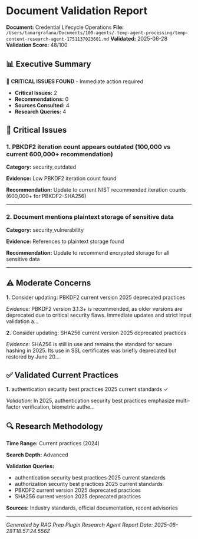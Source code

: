 # Document Validation Report

**Document:** Credential Lifecycle Operations
**File:** `/Users/tamargrafana/Documents/100-agents/.temp-agent-processing/temp-content-research-agent-1751137023601.md`
**Validated:** 2025-06-28
**Validation Score:** 48/100

## 📊 Executive Summary

🚨 **CRITICAL ISSUES FOUND** - Immediate action required

- **Critical Issues:** 2
- **Recommendations:** 0
- **Sources Consulted:** 4
- **Research Queries:** 4

## 🚨 Critical Issues

### 1. PBKDF2 iteration count appears outdated (100,000 vs current 600,000+ recommendation)

**Category:** security_outdated

**Evidence:** Low PBKDF2 iteration count found

**Recommendation:** Update to current NIST recommended iteration counts (600,000+ for PBKDF2-SHA256)

---

### 2. Document mentions plaintext storage of sensitive data

**Category:** security_vulnerability

**Evidence:** References to plaintext storage found

**Recommendation:** Update to recommend encrypted storage for all sensitive data

---

## ⚠️ Moderate Concerns

**1.** Consider updating: PBKDF2 current version 2025 deprecated practices

*Evidence:* PBKDF2 version 3.1.3+ is recommended, as older versions are deprecated due to critical security flaws. Immediate updates and strict input validation a...

**2.** Consider updating: SHA256 current version 2025 deprecated practices

*Evidence:* SHA256 is still in use and remains the standard for secure hashing in 2025. Its use in SSL certificates was briefly deprecated but restored by June 20...

## ✅ Validated Current Practices

**1.** authentication security best practices 2025 current standards ✓

*Validation:* In 2025, authentication security best practices emphasize multi-factor verification, biometric authe...

## 🔍 Research Methodology

**Time Range:** Current practices (2024)

**Search Depth:** Advanced

**Validation Queries:**
- authentication security best practices 2025 current standards
- authorization security best practices 2025 current standards
- PBKDF2 current version 2025 deprecated practices
- SHA256 current version 2025 deprecated practices

**Sources:** Industry standards, official documentation, recent advisories

---

*Generated by RAG Prep Plugin Research Agent*
*Report Date: 2025-06-28T18:57:24.556Z*
